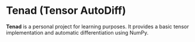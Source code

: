 # Tenad (Tensor AutoDiff)

**Tenad** is a personal project for learning purposes. It provides a basic tensor implementation and automatic differentiation using NumPy.
